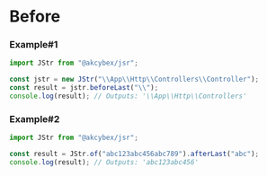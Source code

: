 # Before

### Example#1

```javascript
import JStr from "@akcybex/jsr";

const jstr = new JStr("\\App\\Http\\Controllers\\Controller");
const result = jstr.beforeLast("\\");
console.log(result); // Outputs: '\\App\\Http\\Controllers'
```

### Example#2

```javascript
import JStr from "@akcybex/jsr";

const result = JStr.of("abc123abc456abc789").afterLast("abc");
console.log(result); // Outputs: 'abc123abc456'
```
